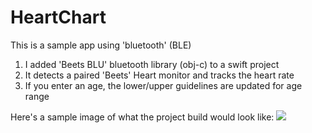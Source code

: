 # HeartChart
This is a sample app using 'bluetooth' (BLE)
<ol>
<li>I added 'Beets BLU' bluetooth library (obj-c) to a swift project
<li>It detects a paired 'Beets' Heart monitor and tracks the heart rate
<li>If you enter an age, the lower/upper guidelines are updated for age range
</ol>
Here's a sample image of what the project build would look like:

<img src="https://cloud.githubusercontent.com/assets/4017309/23312170/981b18de-fa6d-11e6-863f-119a78c579a5.png">

